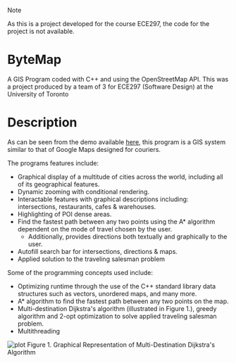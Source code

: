 > [!NOTE]
> As this is a project developed for the course ECE297, the code for the project is not available.

# ByteMap
A GIS Program coded with C++ and using the OpenStreetMap API. This was a project produced by a team of 3 for ECE297 (Software Design) at the University of Toronto

# Description

As can be seen from the demo available [here](https://www.youtube.com/watch?v=MmpvzcfI8Kg), this program is a GIS system similar to that of Google Maps designed for couriers.

The programs features include:

* Graphical display of a multitude of cities across the world, including all of its geographical features.
* Dynamic zooming with conditional rendering.
* Interactable features with graphical descriptions including: intersections, restaurants, cafes & warehouses.
* Highlighting of POI dense areas.
* Find the fastest path between any two points using the A* algorithm dependent on the mode of travel chosen by the user.
    * Additionally, provides directions both textually and graphically to the user.
* Autofill search bar for intersections, directions & maps.
* Applied solution to the traveling salesman problem

Some of the programming concepts used include:

* Optimizing runtime through the use of the C++ standard library data structures such as vectors, unordered maps, and many more.
* A* algorithm to find the fastest path between any two points on the map.
* Multi-destination Dijkstra's algorithm (illustrated in Figure 1.), greedy algorithm and 2-opt optimization to solve applied traveling salesman problem.
* Multithreading

![plot](Multi-DestinationDijkstra.jpg)
Figure 1. Graphical Representation of Multi-Destination Dijkstra's Algorithm
